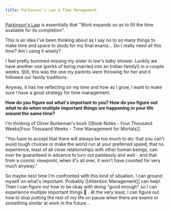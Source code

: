 ```yaml
---
title: Parkinson's Law & Time Management
---
```



[Parkinson's Law](https://en.wikipedia.org/wiki/Parkinson%27s_law) is essentially that "Work expands so as to fill the time available for its completion". 

This is an idea I've been thinking about as I say no to so many things to make time and space to study for my final exams... Do I really need all this time? Am I using it wisely? 

I feel pretty bummed missing my sister in law's baby shower. Luckily we have another one (perks of being married into an Indian family!) in a couple weeks. Still, this was the one my parents were throwing for her and it followed our family traditions.

Anyway, it has me reflecting on my time and how as I grow, I want to make sure I have a good strategy for time management. 

**How do you figure out what's important to you? How do you figure out what to do when multiple important things are happening in your life around the same time?** 

I'm thinking of Oliver Burkeman's book [[Book Notes - Four Thousand Weeks|Four Thousand Weeks - Time Management for Mortals]].

"You have to accept that there will always be too much to do; that you can't avoid tough choices or make the world run at your preferred speed; that no experience, least of all close relationships with other human beings, can ever be guaranteed in advance to turn out painlessly and well - and that from a cosmic viewpoint, when it's all over, it won't have counted for very much anyway."

So maybe next time I'm confronted with this kind of situation, I can ground myself on what's important. Probably [[Attention Management]] can help! Then I can figure out how to be okay with doing "good enough" so I can experience multiple important things 🙂 . At the very least, I can figure out how to stop putting the rest of my life on pause when there are exams or something similar at work in the future...
